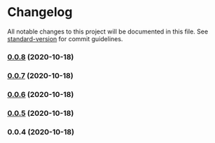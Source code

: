 # Changelog

All notable changes to this project will be documented in this file. See [standard-version](https://github.com/conventional-changelog/standard-version) for commit guidelines.

### [0.0.8](https://github.com/daKmoR/foo/compare/v0.0.7...v0.0.8) (2020-10-18)

### [0.0.7](https://github.com/daKmoR/foo/compare/v0.0.6...v0.0.7) (2020-10-18)

### [0.0.6](https://github.com/daKmoR/foo/compare/v0.0.5...v0.0.6) (2020-10-18)

### [0.0.5](https://github.com/daKmoR/foo/compare/v0.0.4...v0.0.5) (2020-10-18)

### 0.0.4 (2020-10-18)

